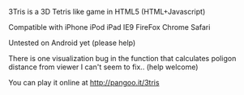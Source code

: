3Tris is a 3D Tetris like game in HTML5 (HTML+Javascript)

Compatible with iPhone iPod iPad IE9 FireFox Chrome Safari

Untested on Android yet (please help)

There is one visualization bug in the function that calculates poligon distance from viewer I can't seem to fix..
(help welcome)

You can play it online at http://pangoo.it/3tris
